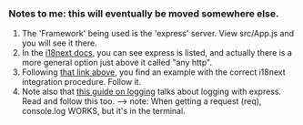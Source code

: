 ### Notes to me: this will eventually be moved somewhere else.

  1. The 'Framework' being used is the 'express' server.  View src/App.js and you will see it there.
  2. In the [i18next docs](https://www.i18next.com/overview/supported-frameworks), you can see express is listed, and actually there is a more general option just above it called "any http".
  3. Following [that link above](https://github.com/i18next/i18next-http-middleware), you find an example with the correct i18next integration procedure.  Follow it.
  4. Note also that [this guide on logging](https://www.twilio.com/blog/guide-node-js-logging) talks about logging with express.  Read and follow this too.
--> note: When getting a request (req), console.log WORKS, but it's in the terminal.

